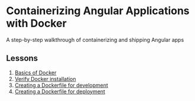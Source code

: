 # Containerizing Angular Applications with Docker

A step-by-step walkthrough of containerizing and shipping Angular apps

## Lessons
1. [Basics of Docker](https://github.com/alyyousuf7/docker-workshop)
2. [Verify Docker installation](/0-setup)
3. [Creating a Dockerfile for development](/1-development)
4. [Creating a Dockerfile for deployment](/2-deployment)

